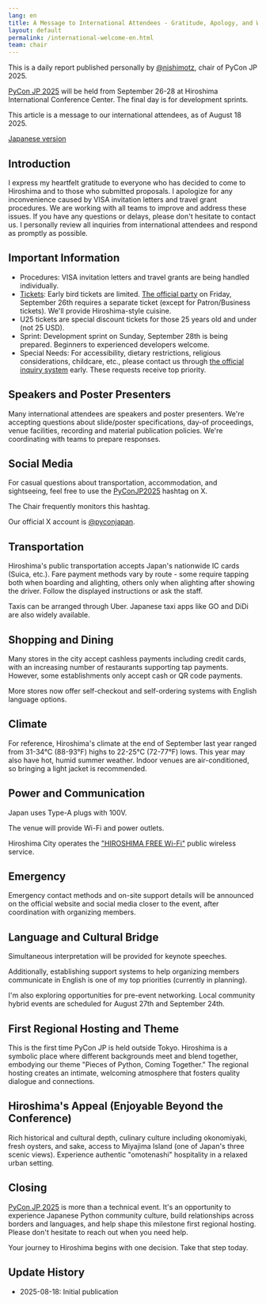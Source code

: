 ```yaml
---
lang: en
title: A Message to International Attendees - Gratitude, Apology, and Welcome
layout: default
permalink: /international-welcome-en.html
team: chair
---
```


This is a daily report published personally by [@nishimotz](https://d.nishimotz.com/aboutme), chair of PyCon JP 2025.

[PyCon JP 2025](https://2025.pycon.jp/) will be held from September 26-28 at Hiroshima International Conference Center. The final day is for development sprints.

This article is a message to our international attendees, as of August 18 2025.

[Japanese version](https://note.com/24motz/n/n08a850436199)

## Introduction

I express my heartfelt gratitude to everyone who has decided to come to Hiroshima and to those who submitted proposals. I apologize for any inconvenience caused by VISA invitation letters and travel grant procedures. We are working with all teams to improve and address these issues. If you have any questions or delays, please don't hesitate to contact us. I personally review all inquiries from international attendees and respond as promptly as possible.

## Important Information

- Procedures: VISA invitation letters and travel grants are being handled individually.
- [Tickets](https://pyconjp.connpass.com/event/359523/): Early bird tickets are limited. [The official party](https://pyconjp.connpass.com/event/361700/) on Friday, September 26th requires a separate ticket (except for Patron/Business tickets). We'll provide Hiroshima-style cuisine.
- U25 tickets are special discount tickets for those 25 years old and under (not 25 USD).
- Sprint: Development sprint on Sunday, September 28th is being prepared. Beginners to experienced developers welcome.
- Special Needs: For accessibility, dietary restrictions, religious considerations, childcare, etc., please contact us through [the official inquiry system](https://pyconjp.atlassian.net/servicedesk/customer/portal/5) early. These requests receive top priority.

## Speakers and Poster Presenters

Many international attendees are speakers and poster presenters. We're accepting questions about slide/poster specifications, day-of proceedings, venue facilities, recording and material publication policies. We're coordinating with teams to prepare responses.

## Social Media

For casual questions about transportation, accommodation, and sightseeing, feel free to use the [PyConJP2025](https://x.com/hashtag/PyConJP2025) hashtag on X.

The Chair frequently monitors this hashtag.

Our official X account is [@pyconjapan](https://x.com/pyconjapan).

## Transportation

Hiroshima's public transportation accepts Japan's nationwide IC cards (Suica, etc.). Fare payment methods vary by route - some require tapping both when boarding and alighting, others only when alighting after showing the driver. Follow the displayed instructions or ask the staff.

Taxis can be arranged through Uber. Japanese taxi apps like GO and DiDi are also widely available.

## Shopping and Dining

Many stores in the city accept cashless payments including credit cards, with an increasing number of restaurants supporting tap payments. However, some establishments only accept cash or QR code payments.

More stores now offer self-checkout and self-ordering systems with English language options.

## Climate

For reference, Hiroshima's climate at the end of September last year ranged from 31-34°C (88-93°F) highs to 22-25°C (72-77°F) lows. This year may also have hot, humid summer weather. Indoor venues are air-conditioned, so bringing a light jacket is recommended.

## Power and Communication

Japan uses Type-A plugs with 100V.

The venue will provide Wi-Fi and power outlets.

Hiroshima City operates the ["HIROSHIMA FREE Wi-Fi"](https://dive-hiroshima.com/information/wifi/) public wireless service.

## Emergency

Emergency contact methods and on-site support details will be announced on the official website and social media closer to the event, after coordination with organizing members.

## Language and Cultural Bridge

Simultaneous interpretation will be provided for keynote speeches.

Additionally, establishing support systems to help organizing members communicate in English is one of my top priorities (currently in planning).

I'm also exploring opportunities for pre-event networking. Local community hybrid events are scheduled for August 27th and September 24th.

## First Regional Hosting and Theme

This is the first time PyCon JP is held outside Tokyo. Hiroshima is a symbolic place where different backgrounds meet and blend together, embodying our theme "Pieces of Python, Coming Together." The regional hosting creates an intimate, welcoming atmosphere that fosters quality dialogue and connections.

## Hiroshima's Appeal (Enjoyable Beyond the Conference)

Rich historical and cultural depth, culinary culture including okonomiyaki, fresh oysters, and sake, access to Miyajima Island (one of Japan's three scenic views). Experience authentic "omotenashi" hospitality in a relaxed urban setting.

## Closing

[PyCon JP 2025](https://2025.pycon.jp/) is more than a technical event. It's an opportunity to experience Japanese Python community culture, build relationships across borders and languages, and help shape this milestone first regional hosting. Please don't hesitate to reach out when you need help.

Your journey to Hiroshima begins with one decision. Take that step today.

## Update History

- 2025-08-18: Initial publication
